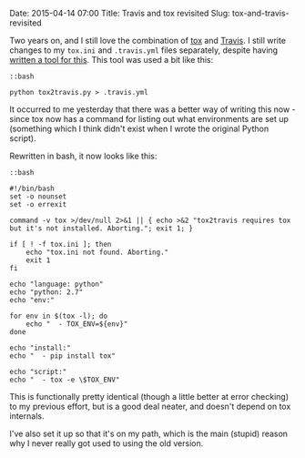 Date: 2015-04-14 07:00
Title: Travis and tox revisited
Slug: tox-and-travis-revisited

Two years on, and I still love the combination of [tox][tox] and
[Travis][travis]. I still write changes to my `tox.ini` and
`.travis.yml` files separately, despite having
[written a tool for this][old-tox2travis]. This tool was used a bit
like this:

    ::bash

    python tox2travis.py > .travis.yml

It occurred to me yesterday that there was a better way of writing
this now - since tox now has a command for listing out what
environments are set up (something which I think didn't exist when I
wrote the original Python script).

Rewritten in bash, it now looks like this:

    ::bash

    #!/bin/bash
    set -o nounset
    set -o errexit

    command -v tox >/dev/null 2>&1 || { echo >&2 "tox2travis requires tox but it's not installed. Aborting."; exit 1; }

    if [ ! -f tox.ini ]; then
        echo "tox.ini not found. Aborting."
        exit 1
    fi

    echo "language: python"
    echo "python: 2.7"
    echo "env:"

    for env in $(tox -l); do
        echo "  - TOX_ENV=${env}"
    done

    echo "install:"
    echo "  - pip install tox"

    echo "script:"
    echo "  - tox -e \$TOX_ENV"

This is functionally pretty identical (though a little better at
error checking) to my previous effort, but is a good deal neater, and
doesn't depend on tox internals.

I've also set it up so that it's on my path, which is the main
(stupid) reason why I never really got used to using the old version.

[tox]: http://tox.readthedocs.org/en/latest/ "Read tox's documentation."
[travis]: /build-breaking.html "Read my first thoughts on Travis, from April 2012."
[old-tox2travis]: /tox-and-travis.html "Read about the original version of tox2travis."

